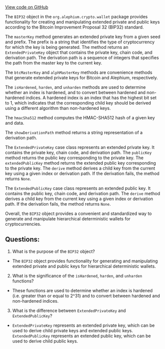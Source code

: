 [View code on GitHub](https://github.com/alephium/alephium/blob/master/crypto/src/main/scala/org/alephium/crypto/wallet/BIP32.scala)

The `BIP32` object in the `org.alephium.crypto.wallet` package provides functionality for creating and manipulating extended private and public keys according to the Bitcoin Improvement Proposal 32 (BIP32) standard. 

The `masterKey` method generates an extended private key from a given seed and prefix. The prefix is a string that identifies the type of cryptocurrency for which the key is being generated. The method returns an `ExtendedPrivateKey` object that contains the private key, chain code, and derivation path. The derivation path is a sequence of integers that specifies the path from the master key to the current key. 

The `btcMasterKey` and `alphMasterKey` methods are convenience methods that generate extended private keys for Bitcoin and Alephium, respectively. 

The `isHardened`, `harden`, and `unharden` methods are used to determine whether an index is hardened, and to convert between hardened and non-hardened indices. A hardened index is an index that has the highest bit set to 1, which indicates that the corresponding child key should be derived using a different algorithm than non-hardened keys. 

The `hmacSha512` method computes the HMAC-SHA512 hash of a given key and data. 

The `showDerivationPath` method returns a string representation of a derivation path. 

The `ExtendedPrivateKey` case class represents an extended private key. It contains the private key, chain code, and derivation path. The `publicKey` method returns the public key corresponding to the private key. The `extendedPublicKey` method returns the extended public key corresponding to the private key. The `derive` method derives a child key from the current key using a given index or derivation path. If the derivation fails, the method returns `None`. 

The `ExtendedPublicKey` case class represents an extended public key. It contains the public key, chain code, and derivation path. The `derive` method derives a child key from the current key using a given index or derivation path. If the derivation fails, the method returns `None`. 

Overall, the `BIP32` object provides a convenient and standardized way to generate and manipulate hierarchical deterministic wallets for cryptocurrencies.
## Questions: 
 1. What is the purpose of the `BIP32` object?
- The `BIP32` object provides functionality for generating and manipulating extended private and public keys for hierarchical deterministic wallets.

2. What is the significance of the `isHardened`, `harden`, and `unharden` functions?
- These functions are used to determine whether an index is hardened (i.e. greater than or equal to 2^31) and to convert between hardened and non-hardened indices.

3. What is the difference between `ExtendedPrivateKey` and `ExtendedPublicKey`?
- `ExtendedPrivateKey` represents an extended private key, which can be used to derive child private keys and extended public keys. `ExtendedPublicKey` represents an extended public key, which can be used to derive child public keys.